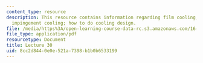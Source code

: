 ```yaml
---
content_type: resource
description: This resource contains information regarding film cooling; thermal stresses;
  impingement cooling; how to do cooling design.
file: /media/https%3A/open-learning-course-data-rc.s3.amazonaws.com/16-50-introduction-to-propulsion-systems-spring-2012/8cc2d8440e0e521a7398b1b0b6533199_MIT16_50S12_lec30.pdf
file_type: application/pdf
resourcetype: Document
title: Lecture 30
uid: 8cc2d844-0e0e-521a-7398-b1b0b6533199
---
```

